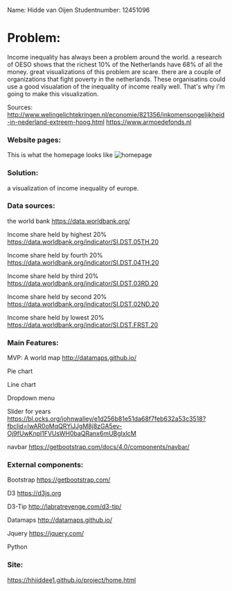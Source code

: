 Name: Hidde van Oijen
Studentnumber: 12451096

# Problem:
Income inequality has always been a problem around the world. a research of OESO shows
that the richest 10% of the Netherlands have 68% of all the money. great visualizations
of this problem are scare. there are a couple of organizations that fight poverty in
the netherlands. These organisatins could use a good visualation of the inequality of
income really well. That's why i'm going to make this visualization.

Sources:
http://www.welingelichtekringen.nl/economie/821356/inkomensongelijkheid-in-nederland-extreem-hoog.html
https://www.armoedefonds.nl

### Website pages:
This is what the homepage looks like
![homepage](https://user-images.githubusercontent.com/1015496/51982566-ab59e380-2496-11e9-8e71-a70f31b2b416.png)

### Solution:
a visualization of income inequality of europe.


### Data sources:
the world bank
https://data.worldbank.org/

Income share held by highest 20%
https://data.worldbank.org/indicator/SI.DST.05TH.20

Income share held by fourth 20%
https://data.worldbank.org/indicator/SI.DST.04TH.20

Income share held by third 20%
https://data.worldbank.org/indicator/SI.DST.03RD.20

Income share held by second 20%
https://data.worldbank.org/indicator/SI.DST.02ND.20

Income share held by lowest 20%
https://data.worldbank.org/indicator/SI.DST.FRST.20

### Main Features:
MVP:
A world map
http://datamaps.github.io/

Pie chart

Line chart

Dropdown menu

Slider for years
https://bl.ocks.org/johnwalley/e1d256b81e51da68f7feb632a53c3518?fbclid=IwAR0oMqQRYiJJgM8j8zGA5ev-Oj9fUwKnpl1FVUsWH0baQRanx6mUBgIxlcM

navbar
https://getbootstrap.com/docs/4.0/components/navbar/

### External components:
Bootstrap
https://getbootstrap.com/

D3
https://d3js.org

D3-Tip
http://labratrevenge.com/d3-tip/

Datamaps
http://datamaps.github.io/

Jquery
https://jquery.com/

Python

### Site:
https://hhiiddee1.github.io/project/home.html
